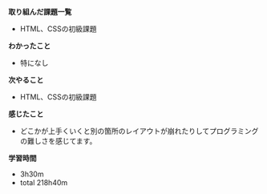 **取り組んだ課題一覧**
* HTML、CSSの初級課題

**わかったこと**
* 特になし

**次やること**
* HTML、CSSの初級課題

**感じたこと**
* どこかが上手くいくと別の箇所のレイアウトが崩れたりしてプログラミングの難しさを感じてます。

**学習時間**
* 3h30m
 * total 218h40m
